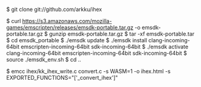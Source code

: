 $ git clone git://github.com/arkku/ihex

$ curl https://s3.amazonaws.com/mozilla-games/emscripten/releases/emsdk-portable.tar.gz -o emsdk-portable.tar.gz
$ gunzip emsdk-portable.tar.gz
$ tar -xf emsdk-portable.tar
$ cd emsdk_portable
$ ./emsdk update
$ ./emsdk install clang-incoming-64bit emscripten-incoming-64bit sdk-incoming-64bit
$ ./emsdk activate clang-incoming-64bit emscripten-incoming-64bit sdk-incoming-64bit
$ source ./emsdk_env.sh
$ cd ..

$ emcc ihex/kk_ihex_write.c convert.c -s WASM=1 -o ihex.html  -s EXPORTED_FUNCTIONS="['_convert_ihex']"
